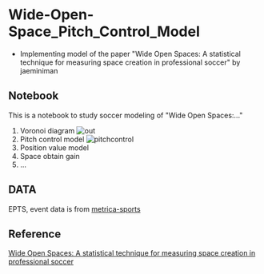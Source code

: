 # Wide-Open-Space_Pitch_Control_Model
 - Implementing model of the paper "Wide Open Spaces: A statistical technique for measuring space creation in professional soccer"  by jaeminiman
 
## Notebook
This is a notebook to study soccer modeling of "Wide Open Spaces:..."
1. Voronoi diagram
![out](https://github.com/jmlee8939/jmlee8939.github.io/assets/58785929/bbb1652d-e483-4bf1-b143-ed0f4e779713)
2. Pitch control model
![pitchcontrol](https://github.com/jmlee8939/jmlee8939.github.io/assets/58785929/75bcd197-3066-4851-8078-1312e48cc2e9)
4. Position value model
5. Space obtain gain
7. ...


## DATA
EPTS, event data is from [metrica-sports](https://github.com/metrica-sports)

## Reference
[Wide Open Spaces: A statistical technique for measuring space creation in professional soccer](https://static.capabiliaserver.com/frontend/clients/barca/wp_prod/wp-content/uploads/2018/05/Wide-Open-Spaces.pdf)

